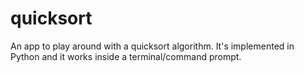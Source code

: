 # quicksort
An app to play around with a quicksort algorithm. It's implemented in Python and it works inside a terminal/command prompt.
